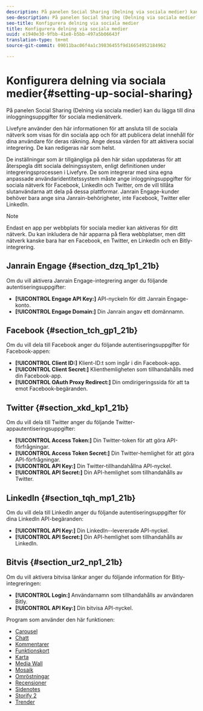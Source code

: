 ```yaml
---
description: På panelen Social Sharing (Delning via sociala medier) kan du lägga till dina inloggningsuppgifter för sociala medienätverk.
seo-description: På panelen Social Sharing (Delning via sociala medier) kan du lägga till dina inloggningsuppgifter för sociala medienätverk.
seo-title: Konfigurera delning via sociala medier
title: Konfigurera delning via sociala medier
uuid: e1940e30-9fbb-41e8-b5bb-497a5b06643f
translation-type: tm+mt
source-git-commit: 09011bac06f4a1c39836455f9d16654952184962

---
```



# Konfigurera delning via sociala medier{#setting-up-social-sharing}

På panelen Social Sharing (Delning via sociala medier) kan du lägga till dina inloggningsuppgifter för sociala medienätverk.

Livefyre använder den här informationen för att ansluta till de sociala nätverk som visas för din sociala app och för att publicera delat innehåll för dina användare för deras räkning. Ange dessa värden för att aktivera social integrering. De kan redigeras när som helst.

De inställningar som är tillgängliga på den här sidan uppdateras för att återspegla ditt sociala delningssystem, enligt definitionen under integreringsprocessen i Livefyre. De som integrerar med sina egna anpassade användaridentitetssystem måste ange inloggningsuppgifter för sociala nätverk för Facebook, LinkedIn och Twitter, om de vill tillåta slutanvändarna att dela på dessa plattformar. Janrain Engage-kunder behöver bara ange sina Janrain-behörigheter, inte Facebook, Twitter eller LinkedIn.

>[!NOTE]
>
>Endast en app per webbplats för sociala medier kan aktiveras för ditt nätverk. Du kan inkludera de här apparna på flera webbplatser, men ditt nätverk kanske bara har en Facebook, en Twitter, en LinkedIn och en Bitly-integrering.

## Janrain Engage {#section_dzq_1p1_21b}

Om du vill aktivera Janrain Engage-integrering anger du följande autentiseringsuppgifter:

* **[!UICONTROL Engage API Key:]** API-nyckeln för ditt Janrain Engage-konto.
* **[!UICONTROL Engage Domain:]** Din Janrain angav ett domännamn.

## Facebook {#section_tch_gp1_21b}

Om du vill dela till Facebook anger du följande autentiseringsuppgifter för Facebook-appen:

* **[!UICONTROL Client ID:]** Klient-ID:t som ingår i din Facebook-app.
* **[!UICONTROL Client Secret:]** Klienthemligheten som tillhandahålls med din Facebook-app.
* **[!UICONTROL OAuth Proxy Redirect:]** Din omdirigeringssida för att ta emot Facebook-begäranden.

## Twitter {#section_xkd_kp1_21b}

Om du vill dela till Twitter anger du följande Twitter-appautentiseringsuppgifter:

* **[!UICONTROL Access Token:]** Din Twitter-token för att göra API-förfrågningar.
* **[!UICONTROL Access Token Secret:]** Din Twitter-hemlighet för att göra API-förfrågningar.
* **[!UICONTROL API Key:]** Din Twitter-tillhandahållna API-nyckel.
* **[!UICONTROL API Secret:]** Din API-hemlighet som tillhandahålls av Twitter.

## LinkedIn {#section_tqh_mp1_21b}

Om du vill dela till LinkedIn anger du följande autentiseringsuppgifter för dina LinkedIn API-begäranden:

* **[!UICONTROL API Key:]** Din LinkedIn--levererade API-nyckel.
* **[!UICONTROL API Secret:]** Din API-hemlighet som tillhandahålls av LinkedIn.

## Bitvis {#section_ur2_np1_21b}

Om du vill aktivera bitvisa länkar anger du följande information för Bitly-integreringen:

* **[!UICONTROL Login:]** Användarnamn som tillhandahålls av användaren Bitly.
* **[!UICONTROL API Key:]** Din bitvisa API-nyckel.



Program som använder den här funktionen:
* [Carousel](/help/using/c-about-apps/c-carousel-app/c-carousel-app.md#c_carousel_app)
* [Chatt](/help/using/c-about-apps/c-chat-app/c-chat-app.md#c_chat_app)
* [Kommentarer](/help/using/c-about-apps/c-comments/c-comments.md)
* [Funktionskort](/help/using/c-about-apps/c-feature-card-app/c-feature-card-app.md#c_feature_card_app)
* [Karta](/help/using/c-about-apps/c-map-app/c-map-app.md#c_map_app)
* [Media Wall](/help/using/c-about-apps/c-media-wall-app/c-media-wall-app.md#c_media_wall_app)
* [Mosaik](/help/using/c-about-apps/c-mosaic-app/c-mosaic-app.md#c_mosaic_app)
* [Omröstningar](/help/using/c-about-apps/c-polls-app/c-polls-app.md#c_polls_app)
* [Recensioner](/help/using/c-about-apps/c-reviews-app/c-reviews-app.md#c_reviews_app)
* [Sidenotes](/help/using/c-about-apps/c-sidenotes-app/c-sidenotes-app.md#c_sidenotes_app)
* [Storify 2](/help/using/c-about-apps/c-storify2/c-storify2.md#c_storify2)
* [Trender](/help/using/c-about-apps/c-trending-app/c-trending-app.md#c_trending_app)

